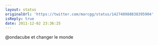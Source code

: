 ```yaml
---
layout: status
originalUrl: 'https://twitter.com/marcgg/status/142748988838395904'
isReply: true
date: 2011-12-02 23:36:25
---
```


@ondacube et changer le monde
